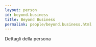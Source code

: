 ```yaml
---
layout: person
id: beyond.business
title: Beyond Business
permalink: people/beyond.business.html
---
```


Dettagli della persona